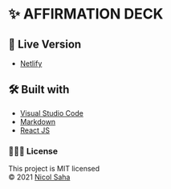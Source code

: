# ✨ AFFIRMATION DECK

## 💭 Live Version

- [Netlify](https://bloomwithtea.netlify.app)

## 🛠 Built with

- [Visual Studio Code](https://code.visualstudio.com/)
- [Markdown](https://www.markdownguide.org/)
- [React JS](https://reactjs.org/)

### 👩🏻‍💻 License

This project is MIT licensed <br/>
© 2021 [Nicol Saha](https://github.com/NicolSaha)
